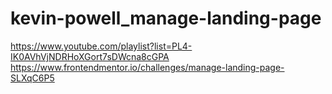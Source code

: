 # kevin-powell_manage-landing-page
 
https://www.youtube.com/playlist?list=PL4-IK0AVhVjNDRHoXGort7sDWcna8cGPA
https://www.frontendmentor.io/challenges/manage-landing-page-SLXqC6P5
